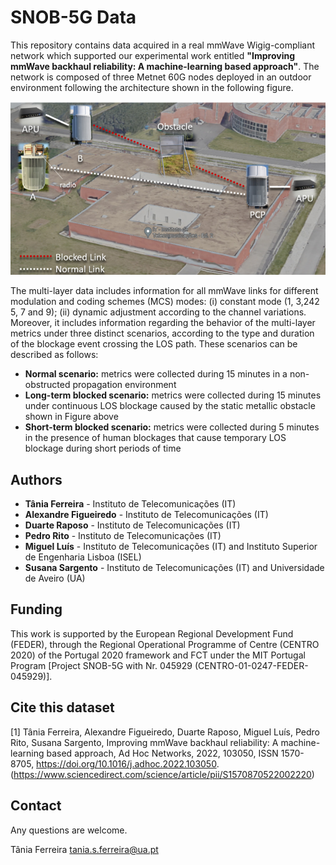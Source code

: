# SNOB-5G Data

This repository contains data acquired in a real mmWave Wigig-compliant network which supported our experimental work entitled **"Improving mmWave backhaul reliability: A machine-learning based approach"**. The network is composed of three Metnet 60G nodes deployed in an outdoor environment following the architecture shown in the following figure.

![alt text](https://github.com/nap-it/SNOB5GData/blob/59aebeda92a42461ac22f83cb86fc03fdc109103/topo.png)


The multi-layer data includes information for all mmWave links for different modulation and coding schemes (MCS) modes: (i) constant mode (1, 3,242
5, 7 and 9); (ii) dynamic adjustment according to the channel variations. Moreover, it includes information regarding the behavior of the multi-layer metrics under three distinct scenarios, according to the type and duration of the blockage event crossing the LOS path. These scenarios can be described as follows:

- **Normal scenario:** metrics were collected during 15 minutes in a non-obstructed propagation environment
- **Long-term blocked scenario:** metrics were collected during 15 minutes under continuous LOS blockage caused by the static metallic obstacle shown in Figure above
- **Short-term blocked scenario:** metrics were collected during 5 minutes in the presence of human blockages that cause temporary LOS blockage during short periods of time


## Authors
- **Tânia Ferreira** - Instituto de Telecomunicações (IT)
- **Alexandre Figueiredo** - Instituto de Telecomunicações (IT)
- **Duarte Raposo** - Instituto de Telecomunicações (IT)
- **Pedro Rito** - Instituto de Telecomunicações (IT)
- **Miguel Luís** - Instituto de Telecomunicações (IT) and Instituto Superior de Engenharia Lisboa (ISEL)
- **Susana Sargento** - Instituto de Telecomunicações (IT) and Universidade de Aveiro (UA)

## Funding
This work is supported by the European Regional Development
Fund (FEDER), through the Regional Operational Programme of Centre (CENTRO 2020) of the Portugal 2020 framework and FCT under the MIT Portugal Program [Project SNOB-5G with Nr. 045929 (CENTRO-01-0247-FEDER-045929)].

## Cite this dataset
<a id="1">[1]</a> 
Tânia Ferreira, Alexandre Figueiredo, Duarte Raposo, Miguel Luís, Pedro Rito, Susana Sargento,
Improving mmWave backhaul reliability: A machine-learning based approach,
Ad Hoc Networks,
2022,
103050,
ISSN 1570-8705,
https://doi.org/10.1016/j.adhoc.2022.103050.
(https://www.sciencedirect.com/science/article/pii/S1570870522002220)

## Contact
Any questions are welcome.

Tânia Ferreira tania.s.ferreira@ua.pt
